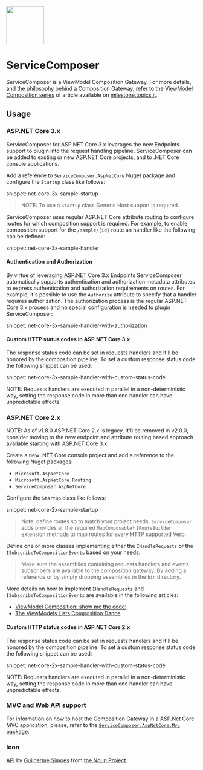 <img src="assets/ServiceComposer.png" width="100" />

# ServiceComposer

ServiceComposer is a ViewModel Composition Gateway. For more details, and the philosophy behind a Composition Gateway, refer to the [ViewModel Composition series](https://milestone.topics.it/categories/view-model-composition) of article available on [milestone.topics.it](https://milestone.topics.it/).

## Usage

### ASP.NET Core 3.x

ServiceComposer for ASP.NET Core 3.x levarages the new Endpoints support to plugin into the request handling pipeline.
ServiceComposer can be added to exsting or new ASP.NET Core projects, and to .NET Core console applications.

Add a reference to `ServiceComposer.AspNetCore` Nuget package and configure the `Startup` class like follows:

snippet: net-core-3x-sample-startup

> NOTE: To use a `Startup` class Generic Host support is required.

ServiceComposer uses regular ASP.NET Core attribute routing to configure routes for which composition support is required. For example, to enable composition support for the `/sample/{id}` route an handler like the following can be defined:

snippet: net-core-3x-sample-handler

#### Authentication and Authorization

By virtue of leveraging ASP.NET Core 3.x Endpoints ServiceComposer automatically supports authentication and authorization metadata attributes to express authentication and authorization requirements on routes. For example, it's possible to use the `Authorize` attribute to specify that a handler requires authorization. The authorization process is the regular ASP.NET Core 3.x process and no special configuration is needed to plugin ServiceComposer:

snippet: net-core-3x-sample-handler-with-authorization

#### Custom HTTP status codes in ASP.NET Core 3.x

The response status code can be set in requests handlers and it'll be honored by the composition pipeline. To set a custom response status code the following snippet can be used:

snippet: net-core-3x-sample-handler-with-custom-status-code

NOTE: Requests handlers are executed in parallel in a non-deterministic way, setting the response code in more than one handler can have unpredictable effects.

### ASP.NET Core 2.x

NOTE: As of v1.8.0 ASP.NET Core 2.x is legacy. It'll be removed in v2.0.0, consider moving to the new endpoint and attribute routing based approach available starting with ASP.NET Core 3.x.

Create a new .NET Core console project and add a reference to the following Nuget packages:

* `Microsoft.AspNetCore`
* `Microsoft.AspNetCore.Routing`
* `ServiceComposer.AspNetCore`

Configure the `Startup` class like follows:

snippet: net-core-2x-sample-startup

> Note: define routes so to match your project needs. `ServiceComposer` adds provides all the required `MapComposable*` `IRouteBuilder` extension methods to map routes for every HTTP supported Verb.

Define one or more classes implementing either the `IHandleRequests` or the `ISubscribeToCompositionEvents` based on your needs.

> Make sure the assemblies containing requests handlers and events subscribers are available to the composition gateway. By adding a reference or by simply dropping assemblies in the `bin` directory.

More details on how to implement `IHandleRequests` and `ISubscribeToCompositionEvents` are available in the following articles:

* [ViewModel Composition: show me the code!](https://milestone.topics.it/view-model-composition/2019/03/06/viewmodel-composition-show-me-the-code.html)
* [The ViewModels Lists Composition Dance](https://milestone.topics.it/view-model-composition/2019/03/21/the-viewmodels-lists-composition-dance.html)

#### Custom HTTP status codes in ASP.NET Core 2.x

The response status code can be set in requests handlers and it'll be honored by the composition pipeline. To set a custom response status code the following snippet can be used:

snippet: net-core-2x-sample-handler-with-custom-status-code

NOTE: Requests handlers are executed in parallel in a non-deterministic way, setting the response code in more than one handler can have unpredictable effects.

### MVC and Web API support

For information on how to host the Composition Gateway in a ASP.Net Core MVC application, please, refer to the [`ServiceComposer.AspNetCore.Mvc` package](https://github.com/ServiceComposer/ServiceComposer.AspNetCore.Mvc).

### Icon

[API](‪https://thenounproject.com/term/api/883169‬) by [Guilherme Simoes](https://thenounproject.com/uberux/) from [the Noun Project](https://thenounproject.com/).
